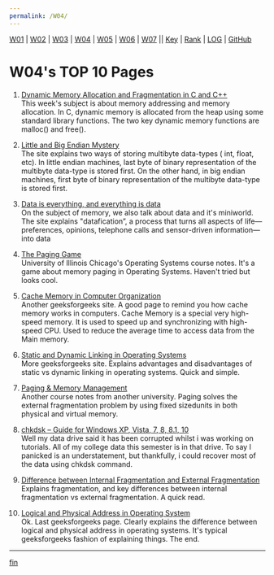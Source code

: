 ```yaml
---
permalink: /W04/
---
```


[W01](https://vandhya.github.io/os211/W01/) | [W02](https://vandhya.github.io/os211/W02/) | [W03](https://vandhya.github.io/os211/W03/) | 
[W04](https://vandhya.github.io/os211/W04/) | [W05](https://vandhya.github.io/os211/W05/) | [W06](https://vandhya.github.io/os211/W06/) | 
[W07](https://vandhya.github.io/os211/W07/) || 
[Key](https://vandhya.github.io/os211/TXT/mypubkey.txt) | [Rank](https://vandhya.github.io/os211/TXT/myrank.txt) | [LOG](https://vandhya.github.io/os211/TXT/mylog.txt) | 
[GitHub](https://github.com/vandhya/os211)

# W04's TOP 10 Pages

1. [Dynamic Memory Allocation and Fragmentation in C and C++](https://www.design-reuse.com/articles/25090/dynamic-memory-allocation-fragmentation-c.html)<br>
This week's subject is about memory addressing and memory allocation. In C, dynamic memory is allocated from the heap using some standard library functions.
The two key dynamic memory functions are malloc() and free().


2. [Little and Big Endian Mystery](https://www.geeksforgeeks.org/little-and-big-endian-mystery/)<br>
The site explains two ways of storing multibyte data-types ( int, float, etc). In little endian machines, last byte of binary representation of the 
multibyte data-type is stored first. On the other hand, in big endian machines, first byte of binary representation of the multibyte data-type is stored first.

3. [Data is everything, and everything is data](https://blog.pythian.com/data-everything-everything-data/)<br>
On the subject of memory, we also talk about data and it's miniworld. The site explains "datafication”, a process that turns all aspects of life—preferences, 
opinions, telephone calls and sensor-driven information—into data

4. [The Paging Game](https://www.cs.uic.edu/~jbell/CourseNotes/OperatingSystems/ThePagingGame.html)<br>
University of Illinois Chicago's Operating Systems course notes. It's a game about memory paging in Operating Systems. Haven't tried but looks cool.

5. [Cache Memory in Computer Organization](https://www.geeksforgeeks.org/cache-memory-in-computer-organization/)<br>
Another geeksforgeeks site. A good page to remind you how cache memory works in computers. Cache Memory is a special very high-speed memory.
It is used to speed up and synchronizing with high-speed CPU. Used to reduce the average time to access data from the Main memory. 


6. [Static and Dynamic Linking in Operating Systems](https://www.geeksforgeeks.org/static-and-dynamic-linking-in-operating-systems/)<br>
More geeksforgeeks site. Explains advantages and disadvantages of static vs dynamic linking in operating systems. Quick and simple.

7. [Paging & Memory Management](https://cseweb.ucsd.edu/classes/su09/cse120/lectures/Lecture7.pdf)<br>
Another course notes from another university. Paging solves the external fragmentation problem by using fixed sizedunits in both physical and virtual memory.

8. [chkdsk – Guide for Windows XP, Vista, 7, 8, 8.1, 10](https://neosmart.net/wiki/chkdsk/#CHKDSK_in_Windows_10)<br>
Well my data drive said it has been corrupted whilst i was working on tutorials. All of my college data this semester is in that drive. To say I
panicked is an understatement, but thankfully, i could recover most of the data using chkdsk command.

9. [Difference between Internal Fragmentation and External Fragmentation](https://www.tutorialspoint.com/difference-between-internal-fragmentation-and-external-fragmentation)<br>
Explains fragmentation, and key differences between internal fragmentation vs external fragmentation. A quick read.

10. [Logical and Physical Address in Operating System](https://www.geeksforgeeks.org/logical-and-physical-address-in-operating-system/)<br>
Ok. Last geeksforgeeks page. Clearly explains the difference between logical and physical address in operating systems. It's typical geeksforgeeks fashion 
of explaining things. The end.

----
[fin](https://www.youtube.com/watch?v=vQHVGXdcqEQ)
